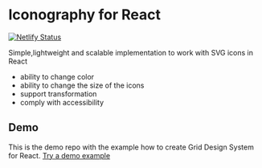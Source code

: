 # Iconography for React
[![Netlify Status](https://api.netlify.com/api/v1/badges/48b9cea3-5b55-4eab-b4c6-d6464ef5e86d/deploy-status)](https://app.netlify.com/sites/iconography-for-react/deploys)

Simple,lightweight and scalable implementation to work with SVG icons in React
      
* ability to change color
* ability to change the size of the icons
* support transformation
* comply with accessibility

## Demo
This is the demo repo with the example how to create Grid Design System for React.
<a href="https://iconography-for-react.netlify.com/">Try a demo example</a>

